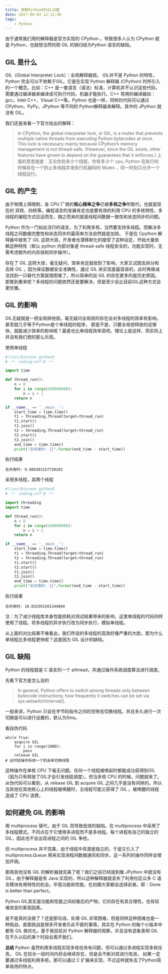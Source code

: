 ```yaml
---
title: 简聊Python的GIL问题
date: 2017-04-03 12:12:56
tags:
    - Python
---
```


由于通常我们用的解释器是官方实现的 CPython 。导致很多人认为 CPython 就是 Python，也就想当然的把 GIL 的锅归结为Python 语言的缺陷。

<!-- more -->

## GIL 是什么

GIL（Global Interpreter Lock）：全局解释器锁。
GIL并不是 Python 的特性，Python 完全可以不依赖于GIL。它是在实现 Python 解释器 (CPython) 时所引入的一个概念。比如：C++ 是一套语言（语法）标准，计算机并不认识这些代码，需要通过编译器来编译成可执行代码，机器才能执行。C++ 常用的编译器如：gcc，Intel C++，Visual C++等。Python 也是一样，同样的代码可以通过 CPython，PyPy，JPython 等不同的 Python解释器来解释。其中的 JPython 就没有 GIL。

我们还是来看一下官方给出的解释：

>In CPython, the global interpreter lock, or GIL, is a mutex that prevents multiple native threads from executing Python bytecodes at once. This lock is necessary mainly because CPython’s memory management is not thread-safe. (However, since the GIL exists, other features have grown to depend on the guarantees that it enforces.)
>上面的意思就是：无论你启多少个线程，你有多少个 cpu, Python 在执行的时候存在一个防止多线程并发执行机器码的 Mutex  ，同一时刻只允许一个线程运行。

## GIL 的产生

由于物理上得限制，各 CPU 厂商的**核心频率之争**已被**多核之争**所取代，也就是现在的 双核、四核等。编程语言的发展肯定也是要有效的利用 CPU 的多核特性，多线程的编程方式应运而生，随之而来的就是线程间数据一致性和状态同步的问题。

Python 作为一门如此流行的语言，为了利用多核，当然要支持多线程。而解决多线程之间数据完整性和状态同步的最简单方法自然就是加锁。 于是在 Cpython 解释器中就有了 GIL 这把大锁，开发者也潜移默化的接受了这种设定，开始大量依赖这种特性（默认 python 内部对象是 thread-safe 线程安全的，功能实现时，无需考虑额外的内存锁和同步操作）。

存在了 GIL 这把大锁，毫无疑问，效率肯定就收到了影响，大家又试图去拆分和去除 GIL ，因为保证数据安全准确性，通过 GIL 来实现是最容易的，此时再做减法找到一只替代方案就很困难了。所以简单的说 GIL 的存在更多的是历史原因。那推到重来呢？多线程的问题依然还是要解决，但是至少会比目前GIL这种方式会更优雅。

## GIL 的影响

GIL无疑就是一把全局排他锁。毫无疑问全局锁的存在会对多线程的效率有影响。甚至就几乎等于Python是个单线程的程序。
那是不是，只要全局锁释放的足够快，就能减少效率的影响呢？最差也比单线程效率高吧。理论上是这样，而实际上并没有我们想的那么乐观。

使用单线程
``` Python
#!/usr/bin/env python3
# -*- coding:utf-8 -*-

import time

def thread_run():
    n = 0
    for i in range(100000000):
        n = i + 1
    return n

if __name__ == '__main__':
    start_time = time.time()
    t1 = threading.Thread(target=thread_run)
    t1.start()
    t1.join()
    t2 = threading.Thread(target=thread_run)
    t2.start()
    t2.join()
    end_time = time.time()
    print("总共用时: {}".format(end_time - start_time))
```
执行结果
```
总共用时: 9.980383157730103
```

采用多线程，其两个线程
``` Python
#!/usr/bin/env python3
# -*- coding:utf-8 -*-

import threading
import time

def thread_run():
    n = 0
    for i in range(100000000):
        n = i + 1
    return n

if __name__ == '__main__':
    start_time = time.time()
    t1 = threading.Thread(target=thread_run)
    t2 = threading.Thread(target=thread_run)
    t1.start()
    t2.start()
    t1.join()
    t2.join()
    end_time = time.time()
    print("总共用时: {}".format(end_time - start_time))
```
执行结果
```
总共用时: 10.032591581344604
```

注：为了减少线程库本身性能损耗对测试结果带来的影响，这里单线程的代码同样使用了线程。将多线程的异步执行改为同步执行，模拟单线程。

从上面的对比结果不难看出，我们所说的多线程的高效好像严重的大脸，那为什么单线程比多线程更快呢？这是因为 GIL 设计的缺陷。

## GIL 缺陷

Python 的线程就是 C 语言的一个 pthread，并通过操作系统调度算法进行调度。

先看下官方是怎么说的

>In general, Python offers to switch among threads only between bytecode instructions; how frequently it switches can be set via sys.setswitchinterval().

一般来讲，Python 只会在字节码指令之间的空隙去切换线程。并且多久进行一次切换是可以进行设置的，默认为5ms。

看段伪代码
```
while True:
    acquire GIL
    for i in range(1000):
        pass
    release GIL
# 此时给操作系统一个机会来切换线程
```

这种操作在单核 CPU 下毫无问题。任何一个线程被唤起时都能成功获得到GIL（因为只有释放了GIL才会引发线程调度）。但当多核 CPU 的时候，问题就来了。从伪代码可以看到，从 release GIL 到 acquire GIL 之间几乎是没有间隙的。所以当其他在其他核心上的线程被唤醒时，主线程可能又获得了 GIL 。被唤醒的线程造成了 CPU 浪费。

## 如何避免 GIL 的影响

用 multiprocess 替代，由于 GIL 而导致低效的缺陷。在 multiprocess 中采用了多线程模式。不同点在于它使用多进程而不是多线程。每个进程有自己的独立的 GIL，因此也不会出现进程之间的 GIL 争抢。

但 multiprocess 并不完美，由于线程中资源是独立的，于是又引入了 multiprocess.Queue 用来实现进程间数据通讯和同步。这一系列的操作同样会增加开销。

那用其他没有 GIL 的解析器就完美了呢？我们之前已经提到像 JPython 中就没有 GIL，由于解释器是有 Java 实现的，所以这种解释器就丢失了利用社区众多 C 语言模块有用特性的机会。毕竟功能和性能，在初期大家都会选择前者。即：Done is better than perfect。

Python GIL其实是功能和性能之间权衡后的产物，它的存在有其合理性，也有较难改变的客观因素。

是不是真的没救了？还是那句话，处理 GIL 非常困难，但是同样这种困难也是一种挑战，直面挑战是很多开发者乐此不疲的事情，其实在 Python 的每个小版本中都有 GIL 做优化。基于我目前对 Python 解释器的观察，并且没有迹象表明 GIL 在不久以后的某个时段会离开我们。

**总结**
Python 虽然利用多线程实现多核任务有问题，但可以通过多进程实现多核任务。
GIL 在较长一段时间内将会继续存在，但是会不断对其进行改进。
如果一定要通过多线程利用多核，那可以通过 C 扩展来实现，不过这样就失去了Python简单易用的特点。
